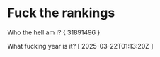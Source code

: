 # Fuck the rankings

Who the hell am I?
{ 31891496 }

What fucking year is it?
[ 2025-03-22T01:13:20Z ]
